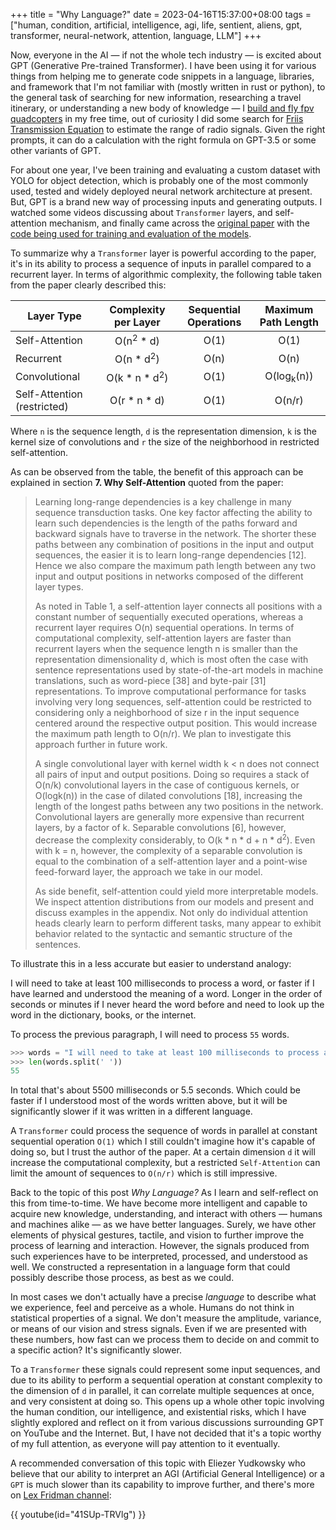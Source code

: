 +++
title = "Why Language?"
date = 2023-04-16T15:37:00+08:00
tags = ["human, condition, artificial, intelligence, agi, life, sentient, aliens, gpt, transformer, neural-network, attention, language, LLM"]
+++

Now, everyone in the AI — if not the whole tech industry — is excited about GPT (Generative Pre-trained Transformer). I have been using it for various things from helping me to generate code snippets in a language, libraries, and framework that I'm not familiar with (mostly written in rust or python), to the general task of searching for new information, researching a travel itinerary, or understanding a new body of knowledge — I [build and fly fpv quadcopters](@/2021-05-31-It-has-been-a-long-time.md) in my free time, out of curiosity I did some search for [Friis Transmission Equation](https://www.antenna-theory.com/basics/friis.php) to estimate the range of radio signals. Given the right prompts, it can do a calculation with the right formula on GPT-3.5 or some other variants of GPT.

For about one year, I've been training and evaluating a custom dataset with YOLO for object detection, which is probably one of the most commonly used, tested and widely deployed neural network architecture at present. But, GPT is a brand new way of processing inputs and generating outputs. I watched some videos discussing about `Transformer` layers, and self-attention mechanism, and finally came across the [original paper](https://arxiv.org/abs/1706.03762) with the [code being used for training and evaluation of the models](https://github.com/tensorflow/tensor2tensor).

To summarize why a `Transformer` layer is powerful according to the paper, it's in its ability to process a sequence of inputs in parallel compared to a recurrent layer. In terms of algorithmic complexity, the following table taken from the paper clearly described this:

| Layer Type | Complexity per Layer | Sequential Operations | Maximum Path Length |
|-----------------------------|:---------------:|:----:|:----------:|
| Self-Attention              |  O(n<sup>2</sup> * d)     | O(1) | O(1)                  |
| Recurrent                   |  O(n * d<sup>2</sup>)     | O(n) | O(n)                  |
| Convolutional               |  O(k * n * d<sup>2</sup>) | O(1) | O(log<sub>k</sub>(n)) |
| Self-Attention (restricted) |  O(r * n * d)             | O(1) | O(n/r)                |

Where `n` is the sequence length, `d` is the representation dimension, `k` is the kernel size of convolutions and `r` the size of the neighborhood in restricted self-attention.

As can be observed from the table, the benefit of this approach can be explained in section **7. Why Self-Attention** quoted from the paper:

> Learning long-range dependencies is a key challenge in many sequence transduction tasks. One key factor affecting the ability to learn such dependencies is the length of the paths forward and backward signals have to traverse in the network. The shorter these paths between any combination of positions in the input and output sequences, the easier it is to learn long-range dependencies [12]. Hence we also compare the maximum path length between any two input and output positions in networks composed of the different layer types. 
> 
> As noted in Table 1, a self-attention layer connects all positions with a constant number of sequentially executed operations, whereas a recurrent layer requires O(n) sequential operations. In terms of computational complexity, self-attention layers are faster than recurrent layers when the sequence length n is smaller than the representation dimensionality d, which is most often the case with sentence representations used by state-of-the-art models in machine translations, such as word-piece [38] and byte-pair [31] representations. To improve computational performance for tasks involving very long sequences, self-attention could be restricted to considering only a neighborhood of size r in the input sequence centered around the respective output position. This would increase the maximum path length to O(n/r). We plan to investigate this approach further in future work.
> 
> A single convolutional layer with kernel width k < n does not connect all pairs of input and output positions. Doing so requires a stack of O(n/k) convolutional layers in the case of contiguous kernels, or O(logk(n)) in the case of dilated convolutions [18], increasing the length of the longest paths between any two positions in the network. Convolutional layers are generally more expensive than recurrent layers, by a factor of k. Separable convolutions [6], however, decrease the complexity considerably, to O(k * n * d + n * d<sup>2</sup>). Even with k = n, however, the complexity of a separable convolution is equal to the combination of a self-attention layer and a point-wise feed-forward layer, the approach we take in our model.
> 
> As side benefit, self-attention could yield more interpretable models. We inspect attention distributions from our models and present and discuss examples in the appendix. Not only do individual attention heads clearly learn to perform different tasks, many appear to exhibit behavior related to the syntactic and semantic structure of the sentences.

To illustrate this in a less accurate but easier to understand analogy: 

I will need to take at least 100 milliseconds to process a word, or faster if I have learned and understood the meaning of a word. Longer in the order of seconds or minutes if I never heard the word before and need to look up the word in the dictionary, books, or the internet. 

To process the previous paragraph, I will need to process `55` words. 

```python
>>> words = "I will need to take at least 100 milliseconds to process a word, or faster if I have learned and understood the meaning of a word. Longer in the order of seconds or minutes if I never heard the word before and need to look up the word in the dictionary, books, or the internet."
>>> len(words.split(' '))
55
```
In total that's about 5500 milliseconds or 5.5 seconds. Which could be faster if I understood most of the words written above, but it will be significantly slower if it was written in a different language. 

A `Transformer` could process the sequence of words in parallel at constant sequential operation `O(1)` which I still couldn't imagine how it's capable of doing so, but I trust the author of the paper. At a certain dimension `d` it will increase the computational complexity, but a restricted `Self-Attention` can limit the amount of sequences to `O(n/r)` which is still impressive.

Back to the topic of this post *Why Language?* As I learn and self-reflect on this from time-to-time. We have become more intelligent and capable to acquire new knowledge, understanding, and interact with others — humans and machines alike — as we have better languages. Surely, we have other elements of physical gestures, tactile, and vision to further improve the process of learning and interaction. However, the signals produced from such experiences have to be interpreted, processed, and understood as well. We constructed a representation in a language form that could possibly describe those process, as best as we could.

In most cases we don't actually have a precise *language* to describe what we experience, feel and perceive as a whole. Humans do not think in statistical properties of a signal. We don't measure the amplitude, variance, or means of our vision and stress signals. Even if we are presented with these numbers, how fast can we process them to decide on and commit to a specific action? It's significantly slower.

To a `Transformer` these signals could represent some input sequences, and due to its ability to perform a sequential operation at constant complexity to the dimension of `d` in parallel, it can correlate multiple sequences at once, and very consistent at doing so. This opens up a whole other topic involving the human condition, our intelligence, and existential risks, which I have slightly explored and reflect on it from various discussions surrounding GPT on YouTube and the Internet. But, I have not decided that it's a topic worthy of my full attention, as everyone will pay attention to it eventually.

A recommended conversation of this topic with Eliezer Yudkowsky who believe that our ability to interpret an AGI (Artificial General Intelligence) or a `GPT` is much slower than its capability to improve further, and there's more on [Lex Fridman channel](https://www.youtube.com/@lexfridman):

{{ youtube(id="41SUp-TRVlg") }}

